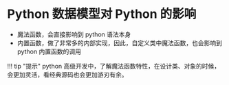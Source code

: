 # Python 数据模型对 Python 的影响

- 魔法函数，会直接影响到 python 语法本身
- 内置函数，做了非常多的内部实现，因此，自定义类中魔法函数，也会影响到 python 内置函数的调用

!!! tip "提示"
    python 高级开发中，了解魔法函数特性，在设计类、对象的时候，会更加灵活，看经典源码也会更加游刃有余。